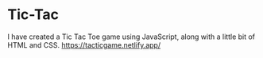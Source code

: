 # Tic-Tac
I have created a Tic Tac Toe game using JavaScript, along with a little bit of HTML and CSS.
https://tacticgame.netlify.app/

